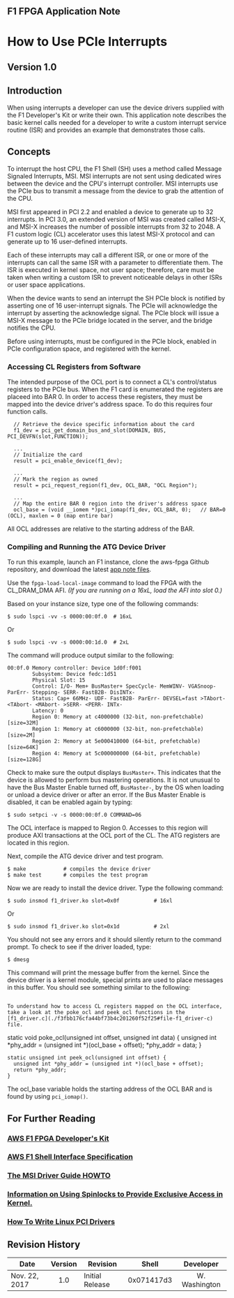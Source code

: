 
## F1 FPGA Application Note
# How to Use PCIe Interrupts
## Version 1.0

## Introduction

When using interrupts a developer can use the device drivers supplied with the F1 Developer's Kit or write their own. This application note describes the basic kernel calls needed for a developer to write a custom interrupt service routine (ISR) and provides an example that demonstrates those calls.

## Concepts

To interrupt the host CPU, the F1 Shell (SH) uses a method called Message Signaled Interrupts, MSI. MSI interrupts are not sent using dedicated wires between the device and the CPU's interrupt controller. MSI interrupts use the PCIe bus to transmit a message from the device to grab the attention of the CPU.

MSI first appeared in PCI 2.2 and enabled a device to generate up to 32 interrupts. In PCI 3.0, an extended version of MSI was created called MSI-X, and MSI-X increases the number of possible interrupts from 32 to 2048. A F1 custom logic (CL) accelerator uses this latest MSI-X protocol and can generate up to 16 user-defined interrupts.

Each of these interrupts may call a different ISR, or one or more of the interrupts can call the same ISR with a parameter to differentiate them. The ISR is executed in kernel space, not user space; therefore, care must be taken when writing a custom ISR to prevent noticeable delays in other ISRs or user space applications.

When the device wants to send an interrupt the SH PCIe block is notified by asserting one of 16 user-interrupt signals. The PCIe will acknowledge the interrupt by asserting the acknowledge signal. The PCIe block will issue a MSI-X message to the PCIe bridge located in the server, and the bridge notifies the CPU.

Before using interrupts, must be configured in the PCIe block, enabled in PCIe configuration space, and registered with the kernel.

### Accessing CL Registers from Software

The intended purpose of the OCL port is to connect a CL's control/status registers to the PCIe bus. When the F1 card is enumerated the registers are placeed into BAR 0. In order to access these registers, they must be mapped into the device driver's address space. To do this requires four function calls.

```
  // Retrieve the device specific information about the card
  f1_dev = pci_get_domain_bus_and_slot(DOMAIN, BUS, PCI_DEVFN(slot,FUNCTION));

  ...
  // Initialize the card
  result = pci_enable_device(f1_dev);

  ...
  // Mark the region as owned
  result = pci_request_region(f1_dev, OCL_BAR, "OCL Region");

  ...
  // Map the entire BAR 0 region into the driver's address space
  ocl_base = (void __iomem *)pci_iomap(f1_dev, OCL_BAR, 0);   // BAR=0 (OCL), maxlen = 0 (map entire bar)

```
All OCL addresses are relative to the starting address of the BAR.

### Compiling and Running the ATG Device Driver
To run this example, launch an F1 instance, clone the aws-fpga Github repository, and download the latest [app note files](./f3fbb176cfa44bf73b4c201260f52f25).

Use the ```fpga-load-local-image``` command to load the FPGA with the CL_DRAM_DMA AFI. *(If you are running on a 16xL, load the AFI into slot 0.)*

Based on your instance size, type one of the following commands:
```
$ sudo lspci -vv -s 0000:00:0f.0  # 16xL
```
Or
```
$ sudo lspci -vv -s 0000:00:1d.0  # 2xL
```
The command will produce output similar to the following:
```
00:0f.0 Memory controller: Device 1d0f:f001
        Subsystem: Device fedc:1d51
        Physical Slot: 15
        Control: I/O- Mem+ BusMaster+ SpecCycle- MemWINV- VGASnoop- ParErr- Stepping- SERR- FastB2B- DisINTx-
        Status: Cap+ 66MHz- UDF- FastB2B- ParErr- DEVSEL=fast >TAbort- <TAbort- <MAbort- >SERR- <PERR- INTx-
        Latency: 0
        Region 0: Memory at c4000000 (32-bit, non-prefetchable) [size=32M]
        Region 1: Memory at c6000000 (32-bit, non-prefetchable) [size=2M]
        Region 2: Memory at 5e000410000 (64-bit, prefetchable) [size=64K]
        Region 4: Memory at 5c000000000 (64-bit, prefetchable) [size=128G]
```

Check to make sure the output displays ```BusMaster+```. This indicates that the device is allowed to perform bus mastering operations. It is not unusual to have the Bus Master Enable turned off, ```BusMaster-```, by the OS when loading or unload a device driver or after an error. If the Bus Master Enable is disabled, it can be enabled again by typing:
```
$ sudo setpci -v -s 0000:00:0f.0 COMMAND=06
```
The OCL interface is mapped to Region 0. Accesses to this region will produce AXI transactions at the OCL port of the CL. The ATG registers are located in this region.

Next, compile the ATG device driver and test program.
```
$ make            # compiles the device driver
$ make test       # compiles the test program
```
Now we are ready to install the device driver. Type the following command:
```
$ sudo insmod f1_driver.ko slot=0x0f           # 16xl
```
Or
```
$ sudo insmod f1_driver.ko slot=0x1d           # 2xl
```
You should not see any errors and it should silently return to the command prompt. To check to see if the driver loaded, type:
```
$ dmesg
```
This command will print the message buffer from the kernel. Since the device driver is a kernel module, special prints are used to place messages in this buffer. You should see something similar to the following:
```

To understand how to access CL registers mapped on the OCL interface, take a look at the poke_ocl and peek_ocl functions in the [f1_driver.c](./f3fbb176cfa44bf73b4c201260f52f25#file-f1_driver-c) file.
```
static void poke_ocl(unsigned int offset, unsigned int data) {
  unsigned int *phy_addr = (unsigned int *)(ocl_base + offset);
  *phy_addr = data;
}

```
static unsigned int peek_ocl(unsigned int offset) {
  unsigned int *phy_addr = (unsigned int *)(ocl_base + offset);
  return *phy_addr;
}
```
The ocl_base variable holds the starting address of the OCL BAR and is found by using ```pci_iomap()```.

## For Further Reading

### [AWS F1 FPGA Developer's Kit](https://github.com/aws/aws-fpga)
### [AWS F1 Shell Interface Specification](https://github.com/aws/aws-fpga/blob/master/hdk/docs/AWS_Shell_Interface_Specification.md)
### [The MSI Driver Guide HOWTO](https://www.kernel.org/doc/Documentation/PCI/MSI-HOWTO.txt)
### [Information on Using Spinlocks to Provide Exclusive Access in Kernel.](https://www.kernel.org/doc/Documentation/locking/spinlocks.txt)
### [How To Write Linux PCI Drivers](https://www.kernel.org/doc/Documentation/PCI/pci.txt)

## Revision History

|      Date      | Version |           Revision          |   Shell    |   Developer   |
| -------------- |  :---:  | --------------------------- |   :---:    |     :---:     |
|  Nov. 22, 2017 |   1.0   | Initial Release             | 0x071417d3 | W. Washington |

